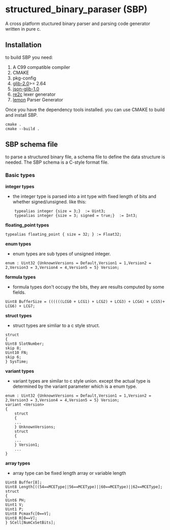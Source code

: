 # structured_binary_paraser (SBP)
A cross platform stuctured binary parser and parsing code generator written in pure c. 

## Installation

to build SBP you need:

1. A C99 compatible compiler
2. CMAKE
3. pkg-config
4. [glib-2.0](https://github.com/GNOME/glib?tab=readme-ov-file)>= 2.64
5. [json-glib-1.0](https://github.com/GNOME/json-glib)
6. [re2c](https://re2c.org/) lexer generator
7. [lemon](https://sqlite.org/src/doc/trunk/doc/lemon.html) Parser Generator

Once you have the dependency tools installed. you can use CMAKE to build and install SBP.

    cmake .  
    cmake --build .

## SBP schema file
to parse a structured binary file, a schema file to define the data structure is needed. The SBP schema is a C-style format file. 
### Basic types       
**integer types**  
- the integer type is parsed into a int type with fixed length of bits and whether signed/unsigned. like this:  
```
    typealias integer {size = 3;}  := Uint3;   
    typealias integer {size = 3; signed = true;}  := Int3;
```
**floating_point types**  
```
typealias floating_point { size = 32; } := Float32;
```
**enum types**  
- enum types are sub types of unsigned integer.
```
enum : Uint32 {UnknownVersions = Default,Version1 = 1,Version2 = 2,Version3 = 3,Version4 = 4,Version5 = 5} Version;
```
**formula types**  
- formula types don't occupy the bits, they are results computed by some fields.
```
Uint8 BufferSize = ((((((LCG0 + LCG1) + LCG2) + LCG3) + LCG4) + LCG5)+ LCG6) + LCG7;
```
**struct types**  
- struct types are simliar to a c style struct.
```
struct
{
Uint8 SlotNumber;
skip 8;
Uint10 FN;
skip 6;
} SysTime;
```
**variant types**  
- variant types are similar to c style union. except the actual type is determined by the variant parameter which is a enum type.
```
enum : Uint32 {UnknownVersions = Default,Version1 = 1,Version2 = 2,Version3 = 3,Version4 = 4,Version5 = 5} Version;
variant <Version>
{
    struct
    {
    ...
    } UnknownVersions;
    struct
    {
    ...
    } Version1;
    ...
}
```
**array types**
- array type can be fixed length array or variable length
```
Uint8 Buffer[8];
Uint8 Length[((54==MCEType||56==MCEType)||60==MCEType)||62==MCEType];
struct
{
Uint6 PH;
Uint1 V;
Uint1 P;
Uint8 Pcmaxfc[0==V];
Uint8 R[0==V];
} SCell[NumCxSetBits];
```
